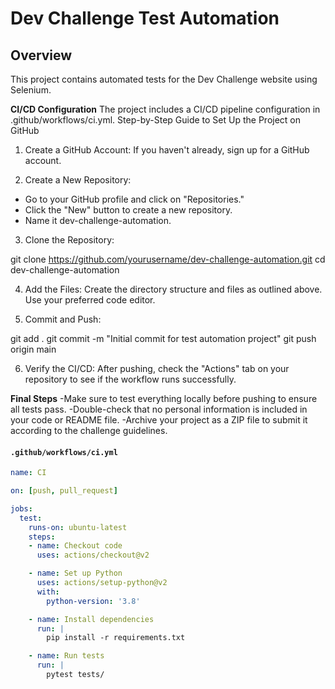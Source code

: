 # Dev Challenge Test Automation

## Overview
This project contains automated tests for the Dev Challenge website using Selenium.


**CI/CD Configuration**
The project includes a CI/CD pipeline configuration in .github/workflows/ci.yml.
Step-by-Step Guide to Set Up the Project on GitHub
1. Create a GitHub Account: If you haven't already, sign up for a GitHub account.

2. Create a New Repository:

- Go to your GitHub profile and click on "Repositories."
- Click the "New" button to create a new repository.
- Name it dev-challenge-automation.

3. Clone the Repository:

git clone https://github.com/yourusername/dev-challenge-automation.git
cd dev-challenge-automation

4. Add the Files: Create the directory structure and files as outlined above. Use your preferred code editor.

5. Commit and Push:

git add .
git commit -m "Initial commit for test automation project"
git push origin main

6. Verify the CI/CD: After pushing, check the "Actions" tab on your repository to see if the workflow runs successfully.

**Final Steps**
-Make sure to test everything locally before pushing to ensure all tests pass.
-Double-check that no personal information is included in your code or README file.
-Archive your project as a ZIP file to submit it according to the challenge guidelines.


#### `.github/workflows/ci.yml`
```yaml
name: CI

on: [push, pull_request]

jobs:
  test:
    runs-on: ubuntu-latest
    steps:
    - name: Checkout code
      uses: actions/checkout@v2

    - name: Set up Python
      uses: actions/setup-python@v2
      with:
        python-version: '3.8'

    - name: Install dependencies
      run: |
        pip install -r requirements.txt

    - name: Run tests
      run: |
        pytest tests/


